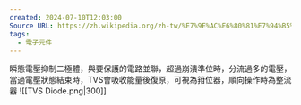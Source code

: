 ```yaml
---
created: 2024-07-10T12:03:00
Source URL: https://zh.wikipedia.org/zh-tw/%E7%9E%AC%E6%80%81%E7%94%B5%E5%8E%8B%E6%8A%91%E5%88%B6%E4%BA%8C%E6%9E%81%E7%AE%A1
tags:
  - 電子元件
---
```

瞬態電壓抑制二極體，與要保護的電路並聯，超過崩潰準位時，分流過多的電壓，當過電壓狀態結束時，TVS會吸收能量後復原，可視為箝位器，順向操作時為整流器
![[TVS Diode.png|300]]